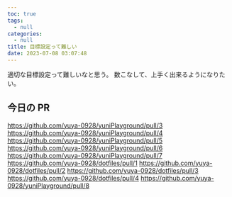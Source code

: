 ```yaml
---
toc: true
tags:
  - null
categories:
  - null
title: 目標設定って難しい
date: 2023-07-08 03:07:48
---
```


適切な目標設定って難しいなと思う。
数こなして、上手く出来るようになりたい。

## 今日の PR

https://github.com/yuya-0928/yuniPlayground/pull/3
https://github.com/yuya-0928/yuniPlayground/pull/4
https://github.com/yuya-0928/yuniPlayground/pull/5
https://github.com/yuya-0928/yuniPlayground/pull/6
https://github.com/yuya-0928/yuniPlayground/pull/7
https://github.com/yuya-0928/dotfiles/pull/1
https://github.com/yuya-0928/dotfiles/pull/2
https://github.com/yuya-0928/dotfiles/pull/3
https://github.com/yuya-0928/dotfiles/pull/4
https://github.com/yuya-0928/yuniPlayground/pull/8
